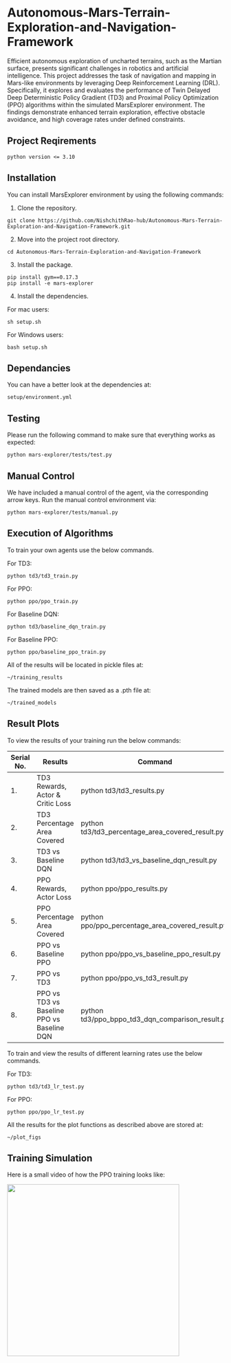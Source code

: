 # Autonomous-Mars-Terrain-Exploration-and-Navigation-Framework

Efficient autonomous exploration of uncharted terrains, such as the Martian surface, presents significant challenges in robotics and artificial intelligence. This project addresses the task of navigation and mapping in Mars-like environments by leveraging Deep Reinforcement Learning (DRL). Specifically, it explores and evaluates the performance of Twin Delayed Deep Deterministic Policy Gradient (TD3) and Proximal Policy Optimization (PPO) algorithms within the simulated MarsExplorer environment. The findings demonstrate enhanced terrain exploration, effective obstacle avoidance, and high coverage rates under defined constraints.

## Project Reqirements
```
python version <= 3.10
```

## Installation

You can install MarsExplorer environment by using the following commands:

1. Clone the repository.
```shell
git clone https://github.com/NishchithRao-hub/Autonomous-Mars-Terrain-Exploration-and-Navigation-Framework.git
```
2. Move into the project root directory.
```shell
cd Autonomous-Mars-Terrain-Exploration-and-Navigation-Framework
```
3. Install the package.
```shell
pip install gym==0.17.3
pip install -e mars-explorer
```
4. Install the dependencies.

For mac users:
```shell
sh setup.sh
```
For Windows users:
```shell
bash setup.sh
```
## Dependancies

You can have a better look at the dependencies at:
```shell
setup/environment.yml
```
## Testing

Please run the following command to make sure that everything works as expected:

```shell
python mars-explorer/tests/test.py
```

## Manual Control

We have included a manual control of the agent, via the corresponding arrow keys. Run the manual control environment via:

```shell
python mars-explorer/tests/manual.py
```

## Execution of Algorithms

To train your own agents use the below commands.

For TD3:
```shell
python td3/td3_train.py
```
For PPO:
```shell
python ppo/ppo_train.py
```
For Baseline DQN:
```shell
python td3/baseline_dqn_train.py
```
For Baseline PPO:
```shell
python ppo/baseline_ppo_train.py
```
All of the results will be located in pickle files at:
```
~/training_results
```
The trained models are then saved as a .pth file at:
```
~/trained_models
```
## Result Plots

To view the results of your training run the below commands:

| Serial No. | Results                                    | Command                   |
|------------|--------------------------------------------|---------------------------|
| 1.         | TD3 Rewards, Actor & Critic Loss           | python td3/td3_results.py |
| 2.         | TD3 Percentage Area Covered                | python td3/td3_percentage_area_covered_result.py |
| 3.         | TD3 vs Baseline DQN                        | python td3/td3_vs_baseline_dqn_result.py |
| 4.         | PPO Rewards, Actor Loss                    | python ppo/ppo_results.py |
| 5.         | PPO Percentage Area Covered                | python ppo/ppo_percentage_area_covered_result.py |
| 6.         | PPO vs Baseline PPO                        | python ppo/ppo_vs_baseline_ppo_result.py |
| 7.         | PPO vs TD3                                 | python ppo/ppo_vs_td3_result.py |
| 8.         | PPO vs TD3 vs Baseline PPO vs Baseline DQN | python td3/ppo_bppo_td3_dqn_comparison_result.py |

To train and view the results of different learning rates use the below commands.

For TD3:
```shell
python td3/td3_lr_test.py
```
For PPO:
```shell
python ppo/ppo_lr_test.py
```
All the results for the plot functions as described above are stored at:
```
~/plot_figs
```
## Training Simulation

Here is a small video of how the PPO training looks like:

<img src="utils/Mars-Explorer-V1.gif" width="400" height="400">
